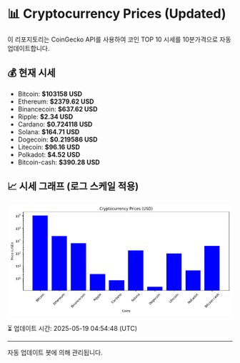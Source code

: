 
# 📊 Cryptocurrency Prices (Updated)

이 리포지토리는 CoinGecko API를 사용하여 코인 TOP 10 시세를 10분가격으로 자동 업데이트합니다.

## 💰 현재 시세
- Bitcoin: **$103158 USD**
- Ethereum: **$2379.62 USD**
- Binancecoin: **$637.62 USD**
- Ripple: **$2.34 USD**
- Cardano: **$0.724118 USD**
- Solana: **$164.71 USD**
- Dogecoin: **$0.219586 USD**
- Litecoin: **$96.16 USD**
- Polkadot: **$4.52 USD**
- Bitcoin-cash: **$390.28 USD**

## 📈 시세 그래프 (로그 스케일 적용)
![Crypto Prices](crypto_prices.png)

⏳ 업데이트 시간: 2025-05-19 04:54:48 (UTC)

---
자동 업데이트 봇에 의해 관리됩니다.
